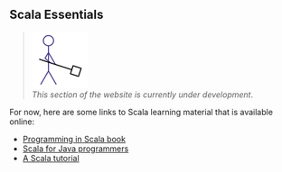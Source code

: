 ## Scala Essentials

> <img src="../man-at-work.png"/> <br/> *This section of the website is currently under development*.

For now, here are some links to Scala learning material that is available online:

* [Programming in Scala book](https://www.artima.com/pins1ed/)
* [Scala for Java programmers](https://docs.scala-lang.org/tutorials/scala-for-java-programmers.html)
* [A Scala tutorial](https://docs.scala-lang.org/tutorials/)
